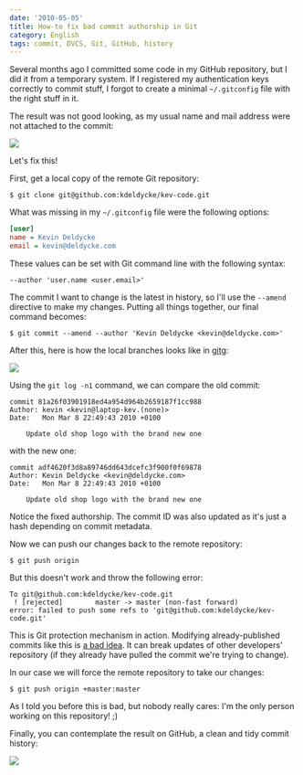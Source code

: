 ```yaml
---
date: '2010-05-05'
title: How-to fix bad commit authorship in Git
category: English
tags: commit, DVCS, Git, GitHub, history
---
```


Several months ago I committed some code in my GitHub repository, but I did it from a temporary system. If I registered my authentication keys correctly to commit stuff, I forgot to create a minimal `~/.gitconfig` file with the right stuff in it.

The result was not good looking, as my usual name and mail address were not attached to the commit:

![]({attach}bad-git-commit-history-authorship.png)

Let's fix this!

First, get a local copy of the remote Git repository:

```shell-session
$ git clone git@github.com:kdeldycke/kev-code.git
```

What was missing in my `~/.gitconfig` file were the following options:

```ini
[user]
name = Kevin Deldycke
email = kevin@deldycke.com
```

These values can be set with Git command line with the following syntax:

```text
--author 'user.name <user.email>'
```

The commit I want to change is the latest in history, so I'll use the `--amend` directive to make my changes. Putting all things together, our final command becomes:

```shell-session
$ git commit --amend --author 'Kevin Deldycke <kevin@deldycke.com>'
```

After this, here is how the local branches looks like in [gitg](https://trac.novowork.com/gitg/):

![]({attach}amended-git-commit-in-gitg.png)

Using the `git log -n1` command, we can compare the old commit:

```text
commit 81a26f03901918ed4a954d964b2659187f1cc988
Author: kevin <kevin@laptop-kev.(none)>
Date:   Mon Mar 8 22:49:43 2010 +0100

    Update old shop logo with the brand new one
```

with the new one:

```text
commit adf4620f3d8a89746dd643dcefc3f900f0f69878
Author: Kevin Deldycke <kevin@deldycke.com>
Date:   Mon Mar 8 22:49:43 2010 +0100

    Update old shop logo with the brand new one
```

Notice the fixed authorship. The commit ID was also updated as it's just a hash depending on commit metadata.

Now we can push our changes back to the remote repository:

```shell-session
$ git push origin
```

But this doesn't work and throw the following error:

```text
To git@github.com:kdeldycke/kev-code.git
 ! [rejected]        master -> master (non-fast forward)
error: failed to push some refs to 'git@github.com:kdeldycke/kev-code.git'
```

This is Git protection mechanism in action. Modifying already-published commits like this is [a bad idea](https://stackoverflow.com/questions/253055/how-do-i-push-amended-commit-to-the-remote-git-repo). It can break updates of other developers' repository (if they already have pulled the commit we're trying to change).

In our case we will force the remote repository to take our changes:

```shell-session
$ git push origin +master:master
```

As I told you before this is bad, but nobody really cares: I'm the only person working on this repository! ;)

Finally, you can contemplate the result on GitHub, a clean and tidy commit history:

![]({attach}fixed-git-commit-history-authorship.png)
